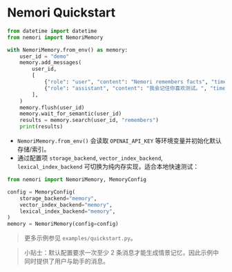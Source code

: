 # Nemori Quickstart

```python
from datetime import datetime
from nemori import NemoriMemory

with NemoriMemory.from_env() as memory:
    user_id = "demo"
    memory.add_messages(
        user_id,
        [
            {"role": "user", "content": "Nemori remembers facts", "timestamp": datetime.now().isoformat()},
            {"role": "assistant", "content": "我会记住你喜欢测试。", "timestamp": datetime.now().isoformat()},
        ],
    )
    memory.flush(user_id)
    memory.wait_for_semantic(user_id)
    results = memory.search(user_id, "remembers")
    print(results)
```

- `NemoriMemory.from_env()` 会读取 `OPENAI_API_KEY` 等环境变量并初始化默认存储/索引。
- 通过配置项 `storage_backend`, `vector_index_backend`, `lexical_index_backend` 可切换为纯内存实现，适合本地快速测试：

```python
from nemori import NemoriMemory, MemoryConfig

config = MemoryConfig(
    storage_backend="memory",
    vector_index_backend="memory",
    lexical_index_backend="memory",
)
memory = NemoriMemory(config=config)
```

> 更多示例参见 `examples/quickstart.py`。

> 小贴士：默认配置要求一次至少 2 条消息才能生成情景记忆，因此示例中同时提供了用户与助手的消息。
